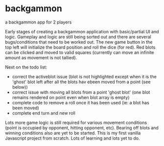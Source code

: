 # backgammon
a backgammon app for 2 players

Early stages of creating a backgammon application with basic/partial UI and logic.
Gameplay and logic are still being sorted out and there are several bugs/conditions that need to be worked out.
The new game button in the top left will initialize the board position and roll the dice (for red).
Red blots can be clicked and moved to valid squares (currently can move an infinite amount as movement is not tallied).

Next on the todo list:
- correct the activeblot issue (blot is not highlighted except when it is the 'ghost' blot left after all the blots hav ebeen moved from a point (see below))
- correct issue with moving all blots from a point 'ghost blot' (one blot remains rendered on point even when blot array is empty)
- complete code to remove a roll once it has been used (ie: a blot has been moved)
- complete end turn and new roll

Lots more game logic is still required for various movement conditions (point is occupied by opponent, hitting opponent, etc).
Bearing off blots and winning conditions also are yet to be started.
This is my first vanilla Javascript project from scratch. Lots of learning and lots yet to do.

